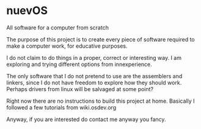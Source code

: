 # nuevOS
All software for a computer from scratch

The purpose of this project is to create every piece of software required to make a computer work, for educative purposes.

I do not claim to do things in a proper, correct or interesting way. I am exploring and trying different options from innexperience.

The only software that I do not pretend to use are the assemblers and linkers, since I do not have freedom to explore how they should work.
Perhaps drivers from linux will be salvaged at some point?

Right now there are no instructions to build this project at home. Basically I followed a few tutorials from wiki.osdev.org

Anyway, if you are interested do contact me anyway you fancy.
